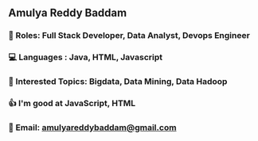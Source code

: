 ## Amulya Reddy Baddam
### 🙋‍ Roles: Full Stack Developer, Data Analyst, Devops Engineer
### 💻 Languages : Java, HTML, Javascript
### 🧠 Interested Topics: Bigdata, Data Mining, Data Hadoop
### 👍 I'm good at JavaScript, HTML
### 📧 Email: amulyareddybaddam@gmail.com

